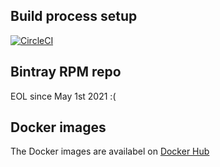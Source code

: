 ## Build process setup

[![CircleCI](https://circleci.com/gh/aursu/rpmbuild-php-7.3.svg?style=svg)](https://circleci.com/gh/aursu/rpmbuild-php-7.3)

## Bintray RPM repo

EOL since May 1st 2021 :(

## Docker images

The Docker images are availabel on [Docker Hub](https://hub.docker.com/repository/docker/aursu/php73build)
